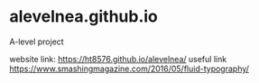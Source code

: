 # alevelnea.github.io

A-level project

website link: https://ht8576.github.io/alevelnea/
useful link
https://www.smashingmagazine.com/2016/05/fluid-typography/
